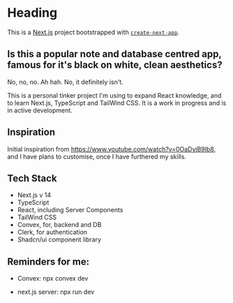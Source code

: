 # Heading

This is a [Next.js](https://nextjs.org/) project bootstrapped with [`create-next-app`](https://github.com/vercel/next.js/tree/canary/packages/create-next-app).

## Is this a popular note and database centred app, famous for it's black on white, clean aesthetics?

No, no, no. Ah hah. No, it definitely isn't.

This is a personal tinker project I'm using to expand React knowledge, and to learn Next.js, TypeScript and TailWind CSS. It is a work in progress and is in active development.

## Inspiration

Initial inspiration from https://www.youtube.com/watch?v=0OaDyjB9Ib8, and I have plans to customise, once I have furthered my skills.

## Tech Stack

- Next.js v 14
- TypeScript
- React, including Server Components
- TailWind CSS
- Convex, for, backend and DB
- Clerk, for authentication
- Shadcn/ui component library

## Reminders for me:

- Convex:
npx convex dev

- next.js server:
npx run dev

